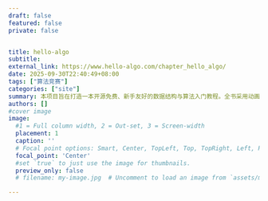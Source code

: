 ```yaml
---
draft: false
featured: false
private: false


title: hello-algo
subtitle: 
external_link: https://www.hello-algo.com/chapter_hello_algo/
date: 2025-09-30T22:40:49+08:00
tags: ["算法竞赛"]
categories: ["site"]
summary: 本项目旨在打造一本开源免费、新手友好的数据结构与算法入门教程。全书采用动画图解，内容清晰易懂、学习曲线平滑，引导初学者探索数据结构与算法的知识地图。源代码可一键运行，帮助读者在练习中提升编程技能，了解算法工作原理和数据结构底层实现。提倡读者互助学习，欢迎大家在评论区提出问题与分享见解，在交流讨论中共同进步。
authors: []
#cover image
image:
  #1 = Full column width, 2 = Out-set, 3 = Screen-width
  placement: 1 
  caption: ''
  # Focal point options: Smart, Center, TopLeft, Top, TopRight, Left, Right, BottomLeft, Bottom, BottomRight
  focal_point: 'Center'
  #set `true` to just use the image for thumbnails.
  preview_only: false
  # filename: my-image.jpg  # Uncomment to load an image from `assets/media/` instead.

---
```

